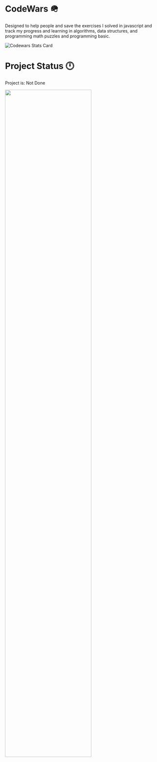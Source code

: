 # CodeWars 🪖
Designed to help people and save the exercises I solved in javascript and track my progress and learning in algorithms, data structures, and programming math puzzles and programming basic.

<p><img src="https://www.codewars.com/users/lironmiz/badges/large" alt="Codewars Stats Card"></p>

# Project Status 🕛
Project is: Not Done

<img src="https://github.com/SP-XD/SP-XD/blob/main/images/dino_rounded.gif?raw=true" href="https://github.com/SP-XD" width="75%"/><br>

